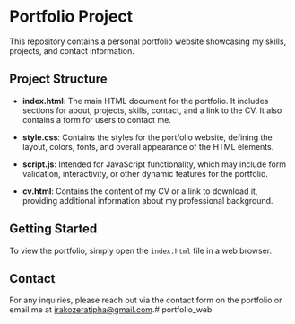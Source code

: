 # Portfolio Project

This repository contains a personal portfolio website showcasing my skills, projects, and contact information.

## Project Structure

- **index.html**: The main HTML document for the portfolio. It includes sections for about, projects, skills, contact, and a link to the CV. It also contains a form for users to contact me.
  
- **style.css**: Contains the styles for the portfolio website, defining the layout, colors, fonts, and overall appearance of the HTML elements.
  
- **script.js**: Intended for JavaScript functionality, which may include form validation, interactivity, or other dynamic features for the portfolio.
  
- **cv.html**: Contains the content of my CV or a link to download it, providing additional information about my professional background.

## Getting Started

To view the portfolio, simply open the `index.html` file in a web browser. 

## Contact

For any inquiries, please reach out via the contact form on the portfolio or email me at irakozeratipha@gmail.com.# portfolio_web
